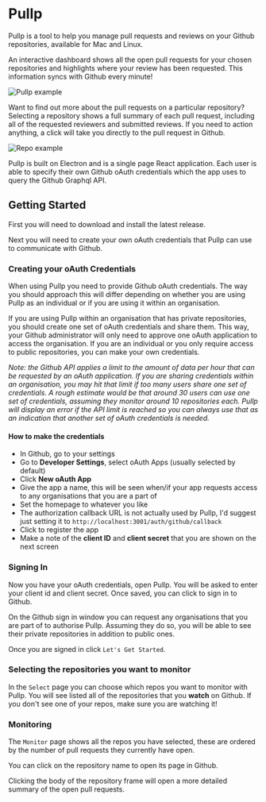# Pullp

Pullp is a tool to help you manage pull requests and reviews on your Github repositories, available for Mac and Linux.

An interactive dashboard shows all the open pull requests for your chosen repositories and highlights where your review has been requested. This information syncs with Github every minute!

![Pullp example](https://i.imgur.com/O1qEiT5.png)

Want to find out more about the pull requests on a particular repository? Selecting a repository shows a full summary of each pull request, including all of the requested reviewers and submitted reviews. If you need to action anything, a click will take you directly to the pull request in Github.

![Repo example](https://i.imgur.com/Wd3U3mN.png)

Pullp is built on Electron and is a single page React application. Each user is able to specify their own Github oAuth credentials which the app uses to query the Github Graphql API.

## Getting Started

First you will need to download and install the latest release.

Next you will need to create your own oAuth credentials that Pullp can use to communicate with Github.

### Creating your oAuth Credentials

When using Pullp you need to provide Github oAuth credentials. The way you should approach this will differ depending on whether you are using Pullp as an individual or if you are using it within an organisation.

If you are using Pullp within an organisation that has private repositories, you should create one set of oAuth credentials and share them. This way, your Github administrator will only need to approve one oAuth application to access the organisation. If you are an individual or you only require access to public repositories, you can make your own credentials.

_Note: the Github API applies a limit to the amount of data per hour that can be requested by an oAuth application. If you are sharing credentials within an organisation, you may hit that limit if too many users share one set of credentials. A rough estimate would be that around 30 users can use one set of credentials, assuming they monitor around 10 repositories each. Pullp will display an error if the API limit is reached so you can always use that as an indication that another set of oAuth credentials is needed._

#### How to make the credentials

- In Github, go to your settings
- Go to **Developer Settings**, select oAuth Apps (usually selected by default)
- Click **New oAuth App**
- Give the app a name, this will be seen when/if your app requests access to any organisations that you are a part of
- Set the homepage to whatever you like
- The authorization callback URL is not actually used by Pullp, I'd suggest just setting it to `http://localhost:3001/auth/github/callback`
- Click to register the app
- Make a note of the **client ID** and **client secret** that you are shown on the next screen

### Signing In

Now you have your oAuth credentials, open Pullp. You will be asked to enter your client id and client secret. Once saved, you can click to sign in to Github.

On the Github sign in window you can request any organisations that you are part of to authorise Pullp. Assuming they do so, you will be able to see their private repositories in addition to public ones.

Once you are signed in click `Let's Get Started`.

### Selecting the repositories you want to monitor

In the `Select` page you can choose which repos you want to monitor with Pullp. You will see listed all of the repositories that you **watch** on Github. If you don't see one of your repos, make sure you are watching it!

### Monitoring

The `Monitor` page shows all the repos you have selected, these are ordered by the number of pull requests they currently have open.

You can click on the repository name to open its page in Github.

Clicking the body of the repository frame will open a more detailed summary of the open pull requests.

